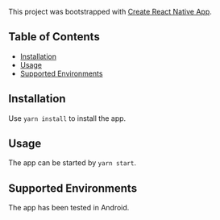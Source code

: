 This project was bootstrapped with [Create React Native App](https://github.com/react-community/create-react-native-app).

## Table of Contents

* [Installation](#installation)
* [Usage](#Usage)
* [Supported Environments](#supported-environments)

## Installation

Use `yarn install` to install the app.

## Usage

The app can be started by `yarn start`.

## Supported Environments

The app has been tested in Android.
